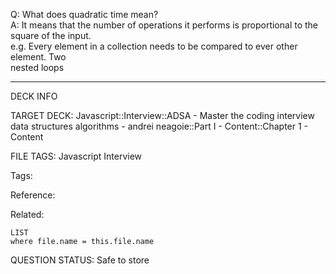 Q: What does quadratic time mean?  
A: It means that the number of operations it performs is proportional to the square of the input.  
e.g. Every element in a collection needs to be compared to ever other element. Two  
nested loops
<!--ID: 1690376047631-->

---

DECK INFO

TARGET DECK: Javascript::Interview::ADSA - Master the coding interview data structures algorithms - andrei neagoie::Part I - Content::Chapter 1 - Content

FILE TAGS: Javascript Interview

Tags:

Reference:

Related:

```dataview
LIST
where file.name = this.file.name
```

QUESTION STATUS: Safe to store